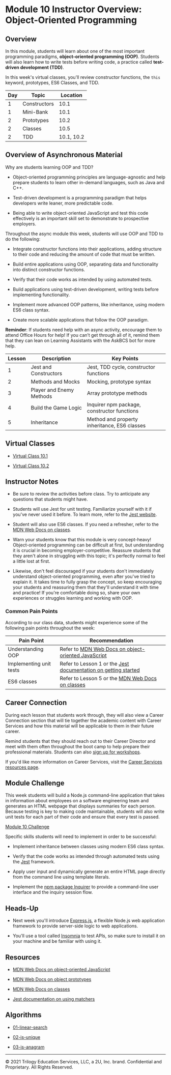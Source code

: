 # Module 10 Instructor Overview: Object-Oriented Programming

## Overview

In this module, students will learn about one of the most important programming paradigms, **object-oriented programming (OOP)**. Students will also learn how to write tests before writing code, a practice called **test-driven development (TDD)**.

In this week's virtual classes, you'll review constructor functions, the `this` keyword, prototypes, ES6 Classes, and TDD.

| Day  | Topic              | Location      |
| ---  | ---                | ---           |
| 1    | Constructors       | 10.1          |
| 1    | Mini-Bank          | 10.1          |
| 2    | Prototypes         | 10.2          |
| 2    | Classes            | 10.5          |
| 2    | TDD                | 10.1, 10.2    |

## Overview of Asynchronous Material 

Why are students learning OOP and TDD?

  * Object-oriented programming principles are language-agnostic and help prepare students to learn other in-demand languages, such as Java and C++.

  * Test-driven development is a programming paradigm that helps developers write leaner, more predictable code. 

  * Being able to write object-oriented JavaScript and test this code effectively is an important skill set to demonstrate to prospective employers.

Throughout the async module this week, students will use OOP and TDD to do the following:

  * Integrate constructor functions into their applications, adding structure to their code and reducing the amount of code that must be written.

  * Build entire applications using OOP, separating data and functionality into distinct constructor functions.

  * Verify that their code works as intended by using automated tests.

  * Build applications using test-driven development, writing tests before implementing functionality.

  * Implement more advanced OOP patterns, like inheritance, using modern ES6 class syntax.

  * Create more scalable applications that follow the OOP paradigm.

**Reminder**: If students need help with an async activity, encourage them to attend Office Hours for help! If you can’t get through all of it, remind them that they can lean on Learning Assistants with the AskBCS bot for more help.

| Lesson   | Description                | Key Points                                                                            |
| ---      | ---                        | ---                                                                                   |
| 1        | Jest and Constructors      | Jest, TDD cycle, constructor functions                                                |
| 2        | Methods and Mocks          | Mocking, prototype syntax                                                             |
| 3        | Player and Enemy Methods   | Array prototype methods                                                               |
| 4        | Build the Game Logic       | Inquirer npm package, constructor functions                                           |
| 5        | Inheritance                | Method and property inheritance, ES6 classes                                          |         


## Virtual Classes

* [Virtual Class 10.1](./10.1-REQUIRED.md)

* [Virtual Class 10.2](./10.2-REQUIRED.md)

## Instructor Notes

* Be sure to review the activities before class. Try to anticipate any questions that students might have.

* Students will use Jest for unit testing. Familiarize yourself with it if you've never used it before. To learn more, refer to the [Jest website](https://jestjs.io/).

* Student will also use ES6 classes. If you need a refresher, refer to the [MDN Web Docs on classes](https://developer.mozilla.org/en-US/docs/Web/JavaScript/Reference/Classes). 

* Warn your students know that this module is very concept-heavy! Object-oriented programming can be difficult at first, but understanding it is crucial in becoming employer-competitive. Reassure students that they aren't alone in struggling with this topic; it's perfectly normal to feel a little lost at first.

* Likewise, don't feel discouraged if your students don't immediately understand object-oriented programming, even after you've tried to explain it. It takes time to fully grasp the concept, so keep encouraging your students and reassuring them that they'll understand it with time and practice! If you're comfortable doing so, share your own experiences or struggles learning and working with OOP.

### Common Pain Points

According to our class data, students might experience some of the following pain points throughout the week:

| Pain Point                | Recommendation       |
| ---                       | ---                  |
| Understanding OOP         | Refer to [MDN Web Docs on object-oriented JavaScript](https://developer.mozilla.org/en-US/docs/Learn/JavaScript/Objects/Object-oriented_JS) |
| Implementing unit tests   | Refer to Lesson 1 or the [Jest documentation on getting started](https://jestjs.io/docs/getting-started) |
| ES6 classes               | Refer to Lesson 5 or the [MDN Web Docs on classes](https://developer.mozilla.org/en-US/docs/Web/JavaScript/Reference/Classes)|

## Career Connection

During each lesson that students work through, they will also view a Career Connection section that will tie together the academic content with Career Services and how this material will be applicable to them in their future career.

Remind students that they should reach out to their Career Director and meet with them often throughout the boot camp to help prepare their professional materials. Students can also [sign up for workshops](https://careerservicesonlineevents.splashthat.com/).

If you'd like more information on Career Services, visit the [Career Services resources page](https://mycareerspot.org/).

## Module Challenge

This week students will build a Node.js command-line application that takes in information about employees on a software engineering team and generates an HTML webpage that displays summaries for each person. Because testing is key to making code maintainable, students will also write unit tests for each part of their code and ensure that every test is passed.

[Module 10 Challenge](../../01-Class-Content/10-OOP/02-Challenge)

Specific skills students will need to implement in order to be successful:

* Implement inheritance between classes using modern ES6 class syntax.

* Verify that the code works as intended through automated tests using the [Jest](https://jestjs.io/) framework.

* Apply user input and dynamically generate an entire HTML page directly from the command line using template literals.

* Implement the [npm package Inquirer](https://www.npmjs.com/package/inquirer) to provide a command-line user interface and the inquiry session flow.

## Heads-Up

* Next week you'll introduce [Express.js](https://expressjs.com/), a flexible Node.js web application framework to provide server-side logic to web applications. 

* You'll use a tool called [Insomnia](https://insomnia.rest/products/insomnia) to test APIs, so make sure to install it on your machine and be familiar with using it. 

## Resources

* [MDN Web Docs on object-oriented JavaScript](https://developer.mozilla.org/en-US/docs/Learn/JavaScript/Objects/Object-oriented_JS)

* [MDN Web Docs on object prototypes](https://developer.mozilla.org/en-US/docs/Learn/JavaScript/Objects/Object_prototypes)

* [MDN Web Docs on classes](https://developer.mozilla.org/en-US/docs/Web/JavaScript/Reference/Classes)

* [Jest documentation on using matchers](https://jestjs.io/docs/en/using-matchers)

## Algorithms

* [01-linear-search](../../01-Class-Content/10-OOP/03-Algorithms/01-linear-search)

* [02-is-unique](../../01-Class-Content/10-OOP/03-Algorithms/02-is-unique)

* [03-is-anagram](../../01-Class-Content/10-OOP/03-Algorithms/03-is-anagram)

---
© 2021 Trilogy Education Services, LLC, a 2U, Inc. brand.  Confidential and Proprietary.  All Rights Reserved.
